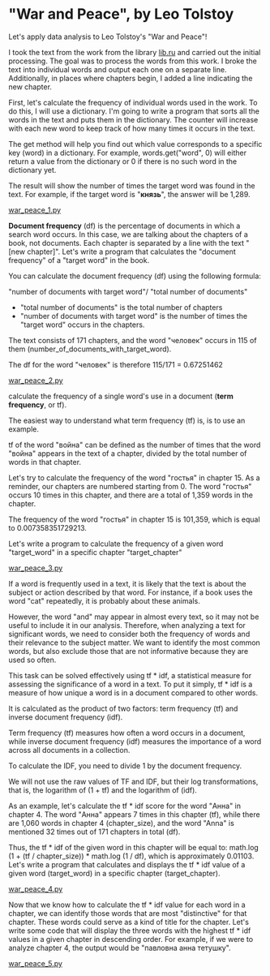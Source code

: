 # "War and Peace", by Leo Tolstoy
Let's apply data analysis to Leo Tolstoy's "War and Peace"!

I took the text from the work from the library [lib.ru](http://az.lib.ru/t/tolstoj_lew_nikolaewich/text_0073.shtml) and carried out the initial processing. The goal was to process the words from this work. I broke the text into individual words and output each one on a separate line. Additionally, in places where chapters begin, I added a line indicating the new chapter.

First, let's calculate the frequency of individual words used in the work. To do this, I will use a dictionary. I'm going to write a program that sorts all the words in the text and puts them in the dictionary. The counter will increase with each new word to keep track of how many times it occurs in the text.

The get method will help you find out which value corresponds to a specific key (word) in a dictionary. For example, words.get("word", 0) will either return a value from the dictionary or 0 if there is no such word in the dictionary yet.

The result will show the number of times the target word was found in the text. For example, if the target word is "**князь**", the answer will be 1,289.

[war_peace_1.py](https://github.com/annannannannanna/War-and-Peace/blob/main/war_peace_1.py)

**Document frequency** (df) is the percentage of documents in which a search word occurs. In this case, we are talking about the chapters of a book, not documents. Each chapter is separated by a line with the text "[new chapter]". Let's write a program that calculates the "document frequency" of a "target word" in the book.

You can calculate the document frequency (df) using the following formula:

"number of documents with target word"/ "total number of documents"

- "total number of documents" is the total number of chapters
- "number of documents with target word" is the number of times the "target word" occurs in the chapters.

The text consists of 171 chapters, and the word "человек" occurs in 115 of them (number_of_documents_with_target_word).

The df for the word "человек" is therefore 115/171 = 0.67251462


[war_peace_2.py](https://github.com/annannannannanna/War-and-Peace/blob/main/war_peace_2.py)


 calculate the frequency of a single word's use in a document (**term frequency**, or tf).
 
The easiest way to understand what term frequency (tf) is, is to use an example. 

tf of the word "война" can be defined as the number of times that the word "война" appears in the text of a chapter, divided by the total number of words in that chapter.

Let's try to calculate the frequency of the word "гостья" in chapter 15. As a reminder, our chapters are numbered starting from 0. The word "гостья" occurs 10 times in this chapter, and there are a total of 1,359 words in the chapter.

The frequency of the word "гостья" in chapter 15 is 101,359, which is equal to 0.007358351729213.

Let's write a program to calculate the frequency of a given word "target_word" in a specific chapter "target_chapter"

[war_peace_3.py](https://github.com/annannannannanna/War-and-Peace/blob/main/war_peace_3.py)

If a word is frequently used in a text, it is likely that the text is about the subject or action described by that word. For instance, if a book uses the word "cat" repeatedly, it is probably about these animals. 

However, the word "and" may appear in almost every text, so it may not be useful to include it in our analysis. Therefore, when analyzing a text for significant words, we need to consider both the frequency of words and their relevance to the subject matter. We want to identify the most common words, but also exclude those that are not informative because they are used so often.

This task can be solved effectively using tf * idf, a statistical measure for assessing the significance of a word in a text. To put it simply, tf * idf is a measure of how unique a word is in a document compared to other words. 

It is calculated as the product of two factors: term frequency (tf) and inverse document frequency (idf). 

Term frequency (tf) measures how often a word occurs in a document, while inverse document frequency (idf) measures the importance of a word across all documents in a collection.

To calculate the IDF, you need to divide 1 by the document frequency.

We will not use the raw values of TF and IDF, but their log transformations, that is, the logarithm of (1 + tf) and the logarithm of (idf).

As an example, let's calculate the tf * idf score for the word "Анна" in chapter 4. The word "Анна" appears 7 times in this chapter (tf), while there are 1,060 words in chapter 4 (chapter_size), and the word "Anna" is mentioned 32 times out of 171 chapters in total (df).

Thus, the tf * idf of the given word in this chapter will be equal to: math.log (1 + (tf / chapter_size)) * math.log (1 / df), which is approximately 0.01103. Let's write a program that calculates and displays the tf * idf value of a given word (target_word) in a specific chapter (target_chapter).

[war_peace_4.py](https://github.com/annannannannanna/War-and-Peace/blob/main/war_peace_4.py)

Now that we know how to calculate the tf * idf value for each word in a chapter, we can identify those words that are most "distinctive" for that chapter. These words could serve as a kind of title for the chapter. Let's write some code that will display the three words with the highest tf * idf values in a given chapter in descending order. For example, if we were to analyze chapter 4, the output would be "павловна анна тетушку".

[war_peace_5.py](https://github.com/annannannannanna/War-and-Peace/blob/main/war_peace_5.py)
